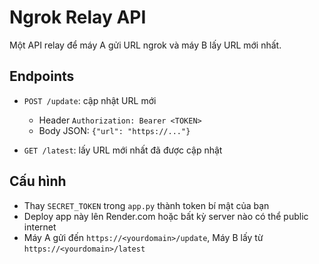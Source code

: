 # Ngrok Relay API

Một API relay để máy A gửi URL ngrok và máy B lấy URL mới nhất.

## Endpoints

- `POST /update`: cập nhật URL mới  
  - Header `Authorization: Bearer <TOKEN>`  
  - Body JSON: `{"url": "https://..."}`

- `GET /latest`: lấy URL mới nhất đã được cập nhật

## Cấu hình

- Thay `SECRET_TOKEN` trong `app.py` thành token bí mật của bạn  
- Deploy app này lên Render.com hoặc bất kỳ server nào có thể public internet  
- Máy A gửi đến `https://<yourdomain>/update`, Máy B lấy từ `https://<yourdomain>/latest`
